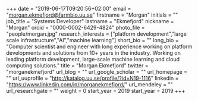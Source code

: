 +++
date = "2019-06-17T09:20:56+02:00"
email = "morgan.ekmefjord@farmbio.uu.se"
firstname = "Morgan"
initials = ""
job_title = "Systems Developer"
lastname = "Ekmefjord"
nickname = "Morgan"
orcid = "0000-0002-6429-4824"
photo_file = "people/morgan.jpg"
research_interests = ["platform development","large scale infrastructure","AI","machine learning"]
short_bio = ""
long_bio = "Computer scientist and engineer with long experience working on platform developments and solutions from 10+ years in the industry. Working on leading platform development, large-scale machine learning and cloud computing solutions."
title = "Morgan Ekmefjord"
twitter = "morganekmefjord"
url_blog = ""
url_google_scholar = ""
url_homepage = ""
url_uuprofile = "http://katalog.uu.se/profile/?id=N19-1116"
linkedin = "https://www.linkedin.com/in/morganekmefjord/"
url_mendeley = ""
url_researchgate = ""
weight = 0
start_year = 2019
start_year = 2019
+++
